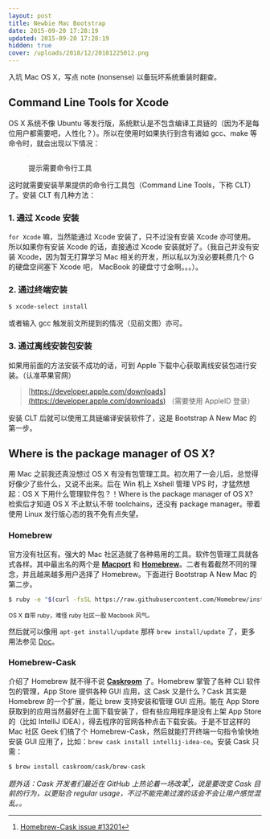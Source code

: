 ```yaml
---
layout: post
title: Newbie Mac Bootstrap
date: 2015-09-20 17:28:19
updated: 2015-09-20 17:28:19
hidden: true
cover: /uploads/2018/12/20181225012.png
---
```

入坑 Mac OS X，写点 note (nonsense) 以备玩坏系统重装时翻查。

## Command Line Tools for Xcode
OS X 系统不像 Ubuntu 等发行版，系统默认是不包含编译工具链的（因为不是每位用户都需要吧，人性化？）。所以在使用时如果执行到含有诸如 gcc、make 等命令时，就会出现以下情况：

<figure class="center">
  <img
    data-src="/uploads/2015/08/20150810001.png"
    src="data:image/gif;base64,R0lGODdhAQABAPAAAMPDwwAAACwAAAAAAQABAAACAkQBADs="
    alt="提示需要命令行工具"
    title="提示需要命令行工具">
  <figcaption><p>提示需要命令行工具</p></figcaption>
</figure>

这时就需要安装苹果提供的命令行工具包（Command Line Tools，下称 CLT）了。安装 CLT 有几种方法：
 ### 1. 通过 Xcode 安装
 `for Xcode` 嘛，当然能通过 Xcode 安装了，只不过没有安装 Xcode 亦可使用。所以如果你有安装 Xcode 的话，直接通过 Xcode 安装就好了。（我自己并没有安装 Xcode，因为暂无打算学习 Mac 相关的开发，所以私以为没必要耗费几个 G 的硬盘空间塞下 Xcode 吧， MacBook 的硬盘寸寸金啊。。。）。
 ### 2. 通过终端安装
 ```bash
 $ xcode-select install
 ```
 或者输入 gcc 触发前文所提到的情况（见前文图）亦可。
 ### 3. 通过离线安装包安装
 如果用前面的方法安装不成功的话，可到 Apple 下载中心获取离线安装包进行安装。（认准苹果官网）
 > [https://developer.apple.com/downloads](https://developer.apple.com/downloads) （需要使用 AppleID 登录）

安装 CLT 后就可以使用工具链编译安装软件了，这是 Bootstrap A New Mac 的第一步。

## Where is the package manager of OS X?
用 Mac 之前我还真没想过 OS X 有没有包管理工具。初次用了一会儿后，总觉得好像少了些什么，又说不出来。后在 Win 机上 Xshell 管理 VPS 时，才猛然想起：OS X 下用什么管理软件包？！Where is the package manager of OS X? 检索后才知道 OS X 不止默认不带 toolchains，还没有 package manager。带着使用 Linux 发行版心态的我不免有点失望。

### Homebrew
官方没有社区有。强大的 Mac 社区造就了各种易用的工具。软件包管理工具就各式各样。其中最出名的两个是 **[Macport](https://www.macports.org)** 和 **[Homebrew](http://brew.sh)**。二者有着截然不同的理念，并且越来越多用户选择了 Homebrew。下面进行 Bootstrap A New Mac 的第二步。

```bash
$ ruby -e "$(curl -fsSL https://raw.githubusercontent.com/Homebrew/install/master/install)"
```
<small>OS X 自带 ruby，难怪 ruby 社区一股 Macbook 风气。</small>

然后就可以像用 `apt-get install/update` 那样 `brew install/update` 了，更多用法参见 [Doc](https://github.com/Homebrew/homebrew/tree/master/share/doc/homebrew#readme)。

### Homebrew-Cask
介绍了 Homebrew 就不得不说 **[Caskroom](http://caskroom.io/)** 了。Homebrew 掌管了各种 CLI 软件包的管理，App Store 提供各种 GUI 应用，这 Cask 又是什么？Cask 其实是 Homebrew 的一个扩展，能让 brew 支持安装和管理 GUI 应用。能在 App Store 获取到的应用当然最好在上面下载安装了，但有些应用程序是没有上架 App Store 的（比如 IntelliJ IDEA），得去程序的官网各种点击下载安装。于是不甘这样的 Mac 社区 Geek 们搞了个 Homebrew-Cask，然后就能打开终端一句指令愉快地安装 GUI 应用了，比如：`brew cask install intellij-idea-ce`。安装 Cask 只需：

```bash
$ brew install caskroom/cask/brew-cask
```
*题外话：Cask 开发者们最近在 GitHub 上热论着一场改革[^1]，说是要改变 Cask 目前的行为，以更贴合 regular usage，不过不能完美过渡的话会不会让用户感觉混乱。。*

[^1]:[Homebrew-Cask issue #13201](https://github.com/caskroom/homebrew-cask/issues/13201)
